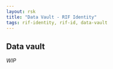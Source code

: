 ```yaml
---
layout: rsk
title: "Data Vault - RIF Identity"
tags: rif-identity, rif-id, data-vault
---
```


## Data vault

_WIP_
